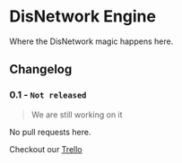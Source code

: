 # DisNetwork Engine
Where the DisNetwork magic happens here.

## Changelog

### **0.1 - `Not released`**
> We are still working on it

No pull requests here.

Checkout our [Trello](https://trello.com/b/TWN05AAJ/disnetwork)
